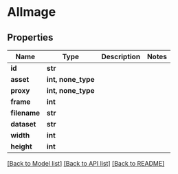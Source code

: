 # AIImage


## Properties

Name | Type | Description | Notes
------------ | ------------- | ------------- | -------------
**id** | **str** |  | 
**asset** | **int, none_type** |  | 
**proxy** | **int, none_type** |  | 
**frame** | **int** |  | 
**filename** | **str** |  | 
**dataset** | **str** |  | 
**width** | **int** |  | 
**height** | **int** |  | 

[[Back to Model list]](../#documentation-for-models) [[Back to API list]](../#documentation-for-api-endpoints) [[Back to README]](../)


